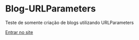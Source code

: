 # Blog-URLParameters
 Teste de somente criação de blogs utilizando URLParameters 

<a href="https://matheuslrocha.github.io/Blog-URLParameters/Blog-URLParameters/index.html">Entrar no site</a>
